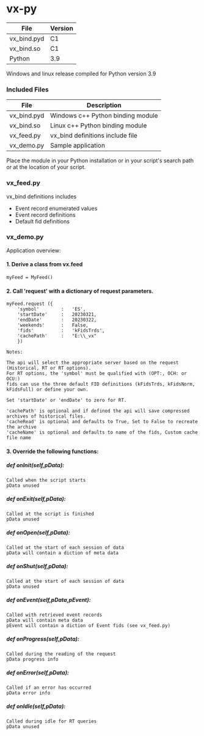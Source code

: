 # vx-py 


| File             | Version                               |
| ---------------- |-----------------------------------------|
| vx_bind.pyd     | C1                      |
| vx_bind.so       | C1                             |
| Python       |  3.9                               |


Windows and linux release compiled for Python version 3.9

### Included Files

| File             | Description                             |
| ---------------- |-----------------------------------------|
| vx_bind.pyd      | Windows c++ Python binding module                  |
| vx_bind.so       | Linux c++ Python binding module     |
| vx_feed.py       | vx_bind definitions include file    |
| vx_demo.py       | Sample application    |

Place the module in your Python installation or in your script's search path or at the location of your script.

### vx_feed.py

vx_bind definitions includes

* Event record enumerated values
* Event record definitions
* Default fid definitions

### vx_demo.py 

Application overview:

#### 1. Derive a class from   vx.feed

	myFeed = MyFeed()

#### 2. Call 'request' with a dictionary of request parameters.

	myFeed.request ({
		'symbol'		:	'ES',		
		'startDate'		:	20230321,
		'endDate'		:	20230322,
		'weekends'		:	False,
		'fids'			:	'kFidsTrds',
		'cachePath'		:	"E:\\_vx"	
		})
	
	Notes:

	The api will select the appropriate server based on the request (Historical, RT or RT options).
	For RT options, the 'symbol' must be qualified with (OPT:, OCH: or OCU:)
	fids can use the three default FID definitions (kFidsTrds, kFidsNorm, kFidsFull) or define your own.

	Set 'startDate' or 'endDate' to zero for RT.
	
	'cachePath' is optional and if defined the api will save compressed archives of historical files.
	'cacheRead' is optional and defaults to True, Set to False to recreate the archive
	'cacheName' is optional and defaults to name of the fids, Custom cache file name

#### 3. Override the following  functions:

##### def onInit(self,pData):
	Called when the script starts
	pData unused
##### def onExit(self,pData):	
	Called at the script is finished
	pData unused
##### def onOpen(self,pData):
	Called at the start of each session of data
	pData will contain a diction of meta data
##### def onShut(self,pData):
	Called at the start of each session of data
	pData unused
##### def onEvent(self,pData,pEvent):
	Called with retrieved event records
	pData will contain meta data
	pEvent will contain a diction of Event fids (see vx_feed.py)
##### def onProgress(self,pData):
	Called during the reading of the request
	pData progress info
##### def onError(self,pData):
	Called if an error has occurred
	pData error info
##### def onIdle(self,pData):
	Called during idle for RT queries
	pData unused





